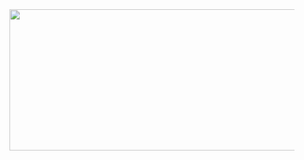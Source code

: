 
  <img src="https://miro.medium.com/max/1200/1*bBS_lYMoWhiyJf733Bghwg.jpeg" height="250" width="600" /> 
